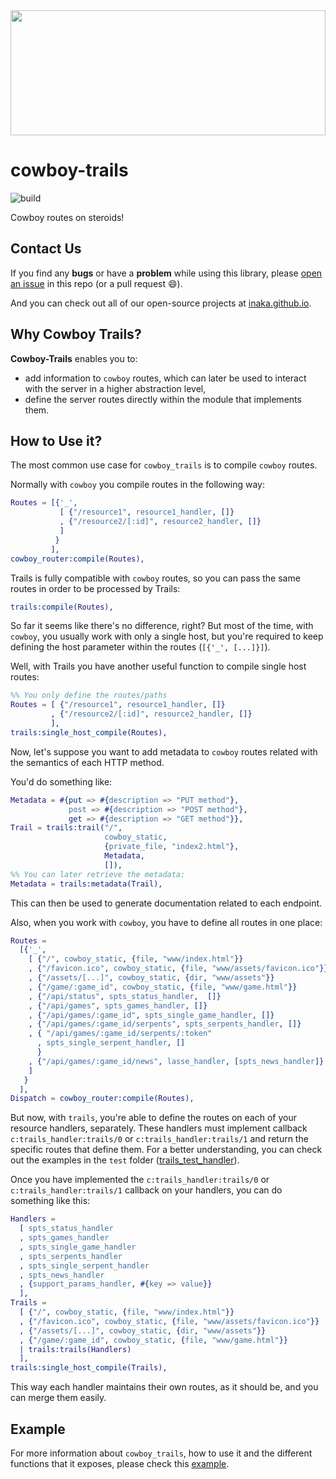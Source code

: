 <img src="https://lh5.googleusercontent.com/-Y1n1Vh4FjLE/TXDZiQ_zSVI/AAAAAAAAAJY/h47az_0MxO0/s1600/Western+backdrop+04.png" height="200" width="100%" />

# cowboy-trails

![build](https://github.com/inaka/cowboy-trails/workflows/build/badge.svg)

Cowboy routes on steroids!

## Contact Us

If you find any **bugs** or have a **problem** while using this library, please
[open an issue](https://github.com/inaka/cowboy-trails/issues/new) in this repo
(or a pull request 😄).

And you can check out all of our open-source projects at [inaka.github.io](https://inaka.github.io).

## Why Cowboy Trails?

**Cowboy-Trails** enables you to:

* add information to `cowboy` routes, which can later be used to interact with
  the server in a higher abstraction level,
* define the server routes directly within the module that implements them.

## How to Use it?

The most common use case for `cowboy_trails` is to compile `cowboy` routes.

Normally with `cowboy` you compile routes in the following way:

```erlang
Routes = [{'_',
           [ {"/resource1", resource1_handler, []}
           , {"/resource2/[:id]", resource2_handler, []}
           ]
          }
         ],
cowboy_router:compile(Routes),
```

Trails is fully compatible with `cowboy` routes, so you can pass the same
routes in order to be processed by Trails:

```erlang
trails:compile(Routes),
```

So far it seems like there's no difference, right? But most of the time,
with `cowboy`, you usually work with only a single host, but you're
required to keep defining the host parameter within the routes (`[{'_', [...]}]`).

Well, with Trails you have another useful function to compile single host routes:

```erlang
%% You only define the routes/paths
Routes = [ {"/resource1", resource1_handler, []}
         , {"/resource2/[:id]", resource2_handler, []}
         ],
trails:single_host_compile(Routes),
```

Now, let's suppose you want to add metadata to
`cowboy` routes related with the semantics of each HTTP method.

You'd do something like:

```erlang
Metadata = #{put => #{description => "PUT method"},
             post => #{description => "POST method"},
             get => #{description => "GET method"}},
Trail = trails:trail("/",
                     cowboy_static,
                     {private_file, "index2.html"},
                     Metadata,
                     []),
%% You can later retrieve the metadata:
Metadata = trails:metadata(Trail),
```

This can then be used to generate documentation related to each endpoint.

Also, when you work with `cowboy`, you have to define all routes in one place:

```erlang
Routes =
  [{'_',
    [ {"/", cowboy_static, {file, "www/index.html"}}
    , {"/favicon.ico", cowboy_static, {file, "www/assets/favicon.ico"}}
    , {"/assets/[...]", cowboy_static, {dir, "www/assets"}}
    , {"/game/:game_id", cowboy_static, {file, "www/game.html"}}
    , {"/api/status", spts_status_handler,  []}
    , {"/api/games", spts_games_handler, []}
    , {"/api/games/:game_id", spts_single_game_handler, []}
    , {"/api/games/:game_id/serpents", spts_serpents_handler, []}
    , { "/api/games/:game_id/serpents/:token"
      , spts_single_serpent_handler, []
      }
    , {"/api/games/:game_id/news", lasse_handler, [spts_news_handler]}
    ]
   }
  ],
Dispatch = cowboy_router:compile(Routes),
```

But now, with `trails`, you're able to define the routes on each of your resource handlers,
separately.
These handlers must implement callback `c:trails_handler:trails/0` or `c:trails_handler:trails/1`
and return the specific
routes that define them. For a better understanding, you can check out the
examples in the `test` folder ([trails_test_handler](https://github.com/inaka/cowboy-trails/blob/master/test/trails_test_handler.erl)).

Once you have implemented the `c:trails_handler:trails/0` or `c:trails_handler:trails/1` callback
on your handlers, you can do
something like this:

```erlang
Handlers =
  [ spts_status_handler
  , spts_games_handler
  , spts_single_game_handler
  , spts_serpents_handler
  , spts_single_serpent_handler
  , spts_news_handler
  , {support_params_handler, #{key => value}}
  ],
Trails =
  [ {"/", cowboy_static, {file, "www/index.html"}}
  , {"/favicon.ico", cowboy_static, {file, "www/assets/favicon.ico"}}
  , {"/assets/[...]", cowboy_static, {dir, "www/assets"}}
  , {"/game/:game_id", cowboy_static, {file, "www/game.html"}}
  | trails:trails(Handlers)
  ],
trails:single_host_compile(Trails),
```

This way each handler maintains their own routes, as it should be, and you can
merge them easily.

## Example

For more information about `cowboy_trails`, how to use it and the different
functions that it exposes, please check this [example](https://github.com/inaka/cowboy-trails/blob/master/example).
